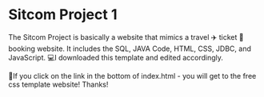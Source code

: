 # Sitcom Project 1
The Sitcom Project is basically a website that mimics a travel ✈️ ticket 🎫 booking website. It includes the SQL, JAVA Code, HTML, CSS, JDBC, and JavaScript.
💻I downloaded this template and edited accordingly.

🔗If you click on the link in the bottom of index.html - you will get to the free css template website! Thanks!
